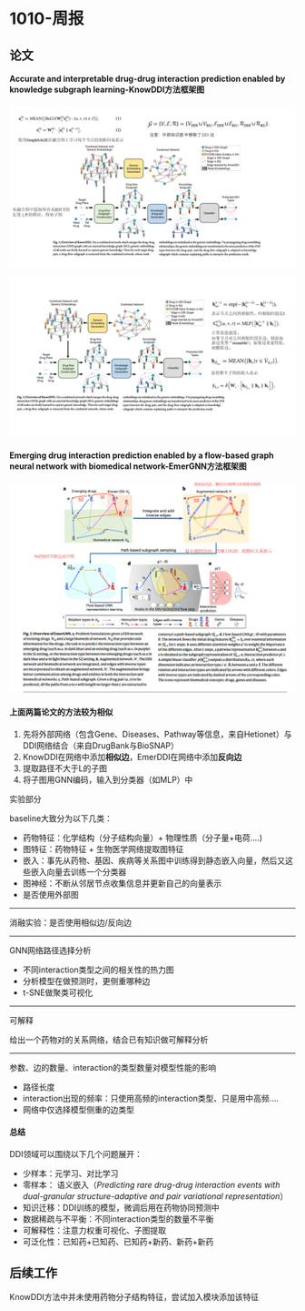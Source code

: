 # 1010-周报

## 论文

#### Accurate and interpretable drug-drug interaction prediction enabled by knowledge subgraph learning-KnowDDI方法框架图

![论文-KnowDDI-1](images/论文-KnowDDI-1.PNG)

![论文-KnowDDI-2](images/论文-KnowDDI-2.PNG)

#### Emerging drug interaction prediction enabled by a flow-based graph neural network with biomedical network-EmerGNN方法框架图

![EmerGNN框架图](images/EmerGNN框架图.png)

#### 上面两篇论文的方法较为相似

1. 先将外部网络（包含Gene、Diseases、Pathway等信息，来自Hetionet）与DDI网络结合（来自DrugBank与BioSNAP）
2. KnowDDI在网络中添加**相似边**，EmerDDI在网络中添加**反向边**
3. 提取路径不大于L的子图
4. 将子图用GNN编码，输入到分类器（如MLP）中

实验部分

baseline大致分为以下几类：

- 药物特征：化学结构（分子结构向量）+ 物理性质（分子量+电荷....)
- 图特征：药物特征 + 生物医学网络提取图特征
- 嵌入：事先从药物、基因、疾病等关系图中训练得到静态嵌入向量，然后又这些嵌入向量去训练一个分类器
- 图神经：不断从邻居节点收集信息并更新自己的向量表示
- 是否使用外部图

------

消融实验：是否使用相似边/反向边

------

GNN网络路径选择分析

- 不同interaction类型之间的相关性的热力图
- 分析模型在做预测时，更侧重哪种边
- t-SNE做聚类可视化

------

可解释

给出一个药物对的关系网络，结合已有知识做可解释分析

------

参数、边的数量、interaction的类型数量对模型性能的影响

- 路径长度
- interaction出现的频率：只使用高频的interaction类型、只是用中高频....
- 网络中仅选择模型侧重的边类型

#### 总结

DDI领域可以围绕以下几个问题展开：

- 少样本：元学习、对比学习
- 零样本： 语义嵌入（*Predicting rare drug-drug interaction events with dual-granular structure-adaptive and pair variational representation*）
- 知识迁移：DDI训练的模型，微调后用在药物协同预测中
- 数据稀疏与不平衡：不同interaction类型的数量不平衡
- 可解释性：注意力权重可视化、子图提取
- 可泛化性：已知药+已知药、已知药+新药、新药+新药

## 后续工作

KnowDDI方法中并未使用药物分子结构特征，尝试加入模块添加该特征

